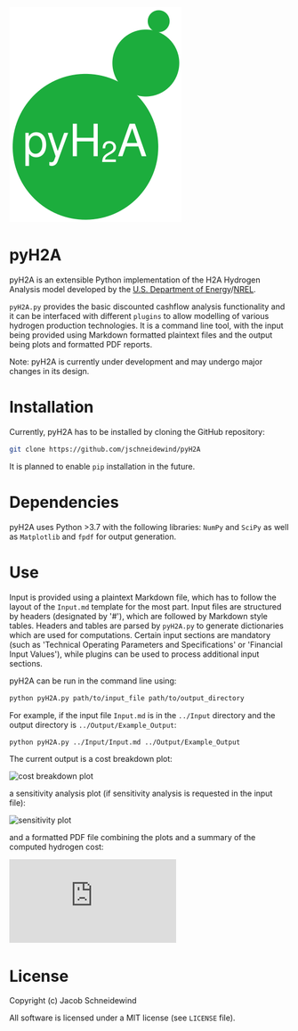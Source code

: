 ![Logo](./Lookup_Tables/pyH2A.svg)

# pyH2A

pyH2A is an extensible Python implementation of the H2A Hydrogen Analysis model developed by the [U.S. Department of Energy](https://www.hydrogen.energy.gov/h2a_analysis.html)/[NREL](https://www.nrel.gov/hydrogen/h2a-production-models.html).

`pyH2A.py` provides the basic discounted cashflow analysis functionality and it can be interfaced with different `plugins` to allow modelling of various hydrogen production technologies. It is a command line tool, with the input being provided using Markdown formatted plaintext files and the output being plots and formatted PDF reports.

Note: pyH2A is currently under development and may undergo major changes in its design.

# Installation

Currently, pyH2A has to be installed by cloning the GitHub repository:

```bash
git clone https://github.com/jschneidewind/pyH2A
```

It is planned to enable `pip` installation in the future.

# Dependencies

pyH2A uses Python >3.7 with the following libraries: `NumPy` and `SciPy` as well as `Matplotlib` and `fpdf` for output generation.

# Use

Input is provided using a plaintext Markdown file, which has to follow the layout of the `Input.md` template for the most part. Input files are structured by headers (designated by '#'), which are followed by Markdown style tables. Headers and tables are parsed by `pyH2A.py` to generate dictionaries which are used for computations. Certain input sections are mandatory (such as 'Technical Operating Parameters and Specifications' or 'Financial Input Values'), while plugins can be used to process additional input sections.

pyH2A can be run in the command line using:

```bash
python pyH2A.py path/to/input_file path/to/output_directory
```

For example, if the input file `Input.md` is in the `../Input` directory and the output directory is `../Output/Example_Output`:

```bash
python pyH2A.py ../Input/Input.md ../Output/Example_Output
```

The current output is a cost breakdown plot:

![cost breakdown plot](https://github.com/jschneidewind/pyH2A/blob/master/Output/Future_PEC_Type_2/cost_breakdown.png "Cost breakdown plot")

a sensitivity analysis plot (if sensitivity analysis is requested in the input file):

![sensitivity plot](https://github.com/jschneidewind/pyH2A/blob/master/Output/Future_PEC_Type_2/sensitivity_box_plot.png "Sensitivity plot")

and a formatted PDF file combining the plots and a summary of the computed hydrogen cost:

![PDF report](https://github.com/jschneidewind/pyH2A/blob/master/Output/Future_PEC_Type_2/Future_PEC_Type_2.pdf "PDF report")

# License

Copyright (c) Jacob Schneidewind

All software is licensed under a MIT license (see `LICENSE` file).